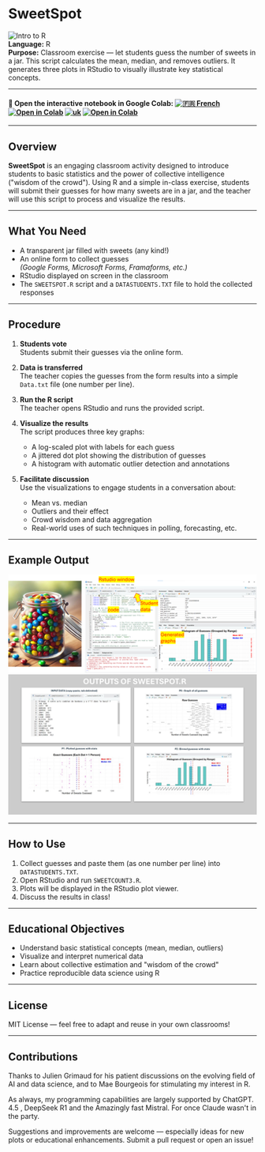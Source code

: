 # SweetSpot
![Intro to R](https://img.shields.io/badge/SweetSpot-276DC3?style=for-the-badge&logo=r&logoColor=white)\
**Language:** R  
**Purpose:** Classroom exercise — let students guess the number of sweets in a jar. This script calculates the mean, median, and removes outliers. It generates three plots in RStudio to visually illustrate key statistical concepts.

---


<!-- Optional visual badge -->
<!-- [![SweetSpot](https://img.shields.io/badge/🍬-SweetSpot·[Code]-orange?style=for-the-badge)](https://github.com/FYCodeLab/SweetSpot) -->

#### 🔗 Open the interactive notebook in Google Colab:&nbsp;[![🇫🇷 French](https://flagcdn.com/24x18/fr.png)](https://colab.research.google.com/github/FYCodeLab/SweetSpot/blob/main/SweetSpot_NoteBook_fr.ipynb)&nbsp;[![Open in Colab](https://colab.research.google.com/assets/colab-badge.svg)](https://colab.research.google.com/github/FYCodeLab/SweetSpot/blob/main/SweetSpot_NoteBook_fr.ipynb)&nbsp;[![uk](https://flagcdn.com/24x18/gb.png)](https://colab.research.google.com/github/FYCodeLab/SweetSpot/blob/main/sweetcount_NoteBook_en.ipynb)&nbsp;[![Open in Colab](https://colab.research.google.com/assets/colab-badge.svg)](https://colab.research.google.com/github/FYCodeLab/SweetSpot/blob/main/sweetcount_NoteBook_en.ipynb)





---


## Overview

**SweetSpot** is an engaging classroom activity designed to introduce students to basic statistics and the power of collective intelligence ("wisdom of the crowd"). Using R and a simple in-class exercise, students will submit their guesses for how many sweets are in a jar, and the teacher will use this script to process and visualize the results.

---

## What You Need

- A transparent jar filled with sweets (any kind!)
- An online form to collect guesses  
  *(Google Forms, Microsoft Forms, Framaforms, etc.)*
- RStudio displayed on screen in the classroom
- The `SWEETSPOT.R` script and a `DATASTUDENTS.TXT` file to hold the collected responses

---

## Procedure

1. **Students vote**  
   Students submit their guesses via the online form.

2. **Data is transferred**  
   The teacher copies the guesses from the form results into a simple `Data.txt` file (one number per line).

3. **Run the R script**  
   The teacher opens RStudio and runs the provided script.

4. **Visualize the results**  
   The script produces three key graphs:
   - A log-scaled plot with labels for each guess
   - A jittered dot plot showing the distribution of guesses
   - A histogram with automatic outlier detection and annotations

5. **Facilitate discussion**  
   Use the visualizations to engage students in a conversation about:
   - Mean vs. median
   - Outliers and their effect
   - Crowd wisdom and data aggregation
   - Real-world uses of such techniques in polling, forecasting, etc.

---

## Example Output

<img src="https://github.com/FYCodeLab/SweetSpot/blob/main/assets/jar-code.png?raw=true" width="800"/>
<img src="https://github.com/FYCodeLab/SweetSpot/blob/main/assets/screenshots-sweetspot.jpg?raw=true" width="800"/>



---

## How to Use

1. Collect guesses and paste them (as one number per line) into `DATASTUDENTS.TXT`.
2. Open RStudio and run `SWEETCOUNT3.R`.
3. Plots will be displayed in the RStudio plot viewer.
4. Discuss the results in class!

---

## Educational Objectives

- Understand basic statistical concepts (mean, median, outliers)
- Visualize and interpret numerical data
- Learn about collective estimation and "wisdom of the crowd"
- Practice reproducible data science using R

---

## License

MIT License — feel free to adapt and reuse in your own classrooms!

---

## Contributions
Thanks to Julien Grimaud for his patient discussions on the evolving field of AI and data science, and to Mae Bourgeois for stimulating my interest in R.

As always, my programming capabilities are largely supported by ChatGPT. 4.5 , DeepSeek R1 and the Amazingly fast Mistral. For once Claude wasn't in the party. 

Suggestions and improvements are welcome — especially ideas for new plots or educational enhancements. Submit a pull request or open an issue!
